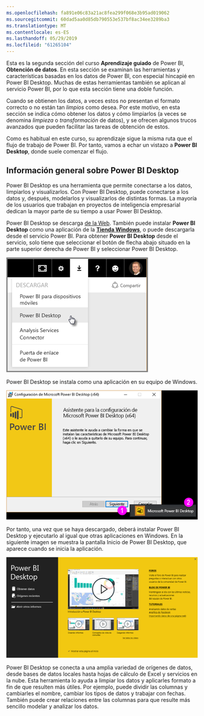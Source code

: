 ```yaml
---
ms.openlocfilehash: fa891e06c83a21ac8fea299f068e3b95ad019062
ms.sourcegitcommit: 60dad5aa0d85db790553e537bf8ac34ee3289ba3
ms.translationtype: MT
ms.contentlocale: es-ES
ms.lasthandoff: 05/29/2019
ms.locfileid: "61265104"
---
```

Esta es la segunda sección del curso **Aprendizaje guiado** de Power BI, **Obtención de datos**. En esta sección se examinan las herramientas y características basadas en los datos de Power BI, con especial hincapié en Power BI Desktop. Muchas de estas herramientas también se aplican al servicio Power BI, por lo que esta sección tiene una doble función.

Cuando se obtienen los datos, a veces estos no presentan el formato correcto o no están tan *limpios* como desea. Por este motivo, en esta sección se indica cómo obtener los datos y cómo limpiarlos (a veces se denomina *limpieza* o *transformación* de datos), y se ofrecen algunos trucos avanzados que pueden facilitar las tareas de obtención de estos.

Como es habitual en este curso, su aprendizaje sigue la misma ruta que el flujo de trabajo de Power BI. Por tanto, vamos a echar un vistazo a **Power BI Desktop**, donde suele comenzar el flujo.

## <a name="an-overview-of-power-bi-desktop"></a>Información general sobre Power BI Desktop
Power BI Desktop es una herramienta que permite conectarse a los datos, limpiarlos y visualizarlos. Con Power BI Desktop, puede conectarse a los datos y, después, modelarlos y visualizarlos de distintas formas. La mayoría de los usuarios que trabajan en proyectos de inteligencia empresarial dedican la mayor parte de su tiempo a usar Power BI Desktop.

Power BI Desktop se descarga [de la Web](http://go.microsoft.com/fwlink/?LinkID=521662). También puede instalar **Power BI Desktop** como una aplicación de la [**Tienda Windows**](http://aka.ms/pbidesktopstore), o puede descargarla desde el servicio Power BI. Para obtener **Power BI Desktop** desde el servicio, solo tiene que seleccionar el botón de flecha abajo situado en la parte superior derecha de Power BI y seleccionar Power BI Desktop.

![](media/1-1-overview-of-power-bi-desktop/1-1_1.png)

Power BI Desktop se instala como una aplicación en su equipo de Windows.

![](media/1-1-overview-of-power-bi-desktop/1-1_2.png)

Por tanto, una vez que se haya descargado, deberá instalar Power BI Desktop y ejecutarlo al igual que otras aplicaciones en Windows. En la siguiente imagen se muestra la pantalla Inicio de Power BI Desktop, que aparece cuando se inicia la aplicación.

![](media/1-1-overview-of-power-bi-desktop/1-1_3.png)

Power BI Desktop se conecta a una amplia variedad de orígenes de datos, desde bases de datos locales hasta hojas de cálculo de Excel y servicios en la nube. Esta herramienta lo ayuda a limpiar los datos y aplicarles formato a fin de que resulten más útiles. Por ejemplo, puede dividir las columnas y cambiarles el nombre, cambiar los tipos de datos y trabajar con fechas. También puede crear relaciones entre las columnas para que resulte más sencillo modelar y analizar los datos.

